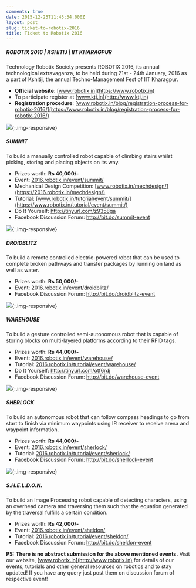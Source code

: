 ```yaml
---
comments: true
date: 2015-12-25T11:45:34.000Z
layout: post
slug: ticket-to-robotix-2016
title: Ticket to Robotix 2016
---
```


##### **ROBOTIX 2016 | KSHITIJ | IIT KHARAGPUR**

Technology Robotix Society presents ROBOTIX 2016, its annual technological extravaganza, to be held during 21st - 24th January, 2016 as a part of Kshitij, the annual Techno-Management Fest of IIT Kharagpur.

-   **Official website**: [www.robotix.in](https://www.robotix.in)
-   To participate register at [www.ktj.in](http://www.ktj.in)
-   **Registration procedure**: [www.robotix.in/blog/registration-process-for-robotix-2016/](https://www.robotix.in/blog/registration-process-for-robotix-2016/)

![](https://2016.robotix.in/img/event/summit/banner.jpg){:.img-responsive}

##### SUMMIT

To build a manually controlled robot capable of climbing stairs whilst picking, storing and placing objects on its way.

-   Prizes worth: **Rs 40,000/-**
-   Event: [2016.robotix.in/event/summit/](https://2016.robotix.in/event/summit/)
-   Mechanical Design Competition: [www.robotix.in/mechdesign/](https://2016.robotix.in/mechdesign/)
-   Tutorial: [www.robotix.in/tutorial/event/summit/](https://www.robotix.in/tutorial/event/summit/)
-   Do It Yourself: <http://tinyurl.com/z9358ga>
-   Facebook Discussion Forum: <http://bit.do/summit-event>

![](https://2016.robotix.in/img/event/droidblitz/banner.jpg){:.img-responsive}

##### DROIDBLITZ

To build a remote controlled electric-powered robot that can be used to complete broken pathways and transfer packages by running on land as well as water.

-   Prizes worth: **Rs 50,000/-**
-   Event: [2016.robotix.in/event/droidblitz/](https://2016.robotix.in/event/droidblitz/)
-   Facebook Discussion Forum: <http://bit.do/droidblitz-event>

![](https://2016.robotix.in/img/event/warehouse/banner.jpg){:.img-responsive}

##### WAREHOUSE

To build a gesture controlled semi-autonomous robot that is capable of storing blocks on multi-layered platforms according to their RFID tags.

-   Prizes worth: **Rs 44,000/-**
-   Event: [2016.robotix.in/event/warehouse/](https://2016.robotix.in/event/warehouse/)
-   Tutorial: [2016.robotix.in/tutorial/event/warehouse/](https://2016.robotix.in/tutorial/event/warehouse/)
-   Do It Yourself: <http://tinyurl.com/otf6rdj>
-   Facebook Discussion Forum: <http://bit.do/warehouse-event>

![](https://2016.robotix.in/img/event/sherlock/banner.jpg){:.img-responsive}

##### SHERLOCK

To build an autonomous robot that can follow compass headings to go from start to finish via minimum waypoints using IR receiver to receive arena and waypoint information.

-   Prizes worth: **Rs 44,000/-**
-   Event: [2016.robotix.in/event/sherlock/](https://2016.robotix.in/event/sherlock/)
-   Tutorial: [2016.robotix.in/tutorial/event/sherlock/](https://2016.robotix.in/tutorial/event/sherlock/)
-   Facebook Discussion Forum: <http://bit.do/sherlock-event>

![](https://2016.robotix.in/img/event/sheldon/banner.jpg){:.img-responsive}

##### S.H.E.L.D.O.N.

To build an Image Processing robot capable of detecting characters, using an overhead camera and traversing them such that the equation generated by the traversal fulfills a certain condition.

-   Prizes worth: **Rs 42,000/-**
-   Event: [2016.robotix.in/event/sheldon/](http://2016.robotix.in/event/sheldon/)
-   Tutorial: [2016.robotix.in/tutorial/event/sheldon/](https://2016.robotix.in/tutorial/event/sheldon/)
-   Facebook Discussion Forum: <http://bit.do/sheldon-event>

**PS: There is no abstract submission for the above mentioned events.** Visit our website, [www.robotix.in](http://www.robotix.in) for details of our events, tutorials and other general resources on robotics and to stay updated! If you have any query just post them on discussion forum of respective event!
